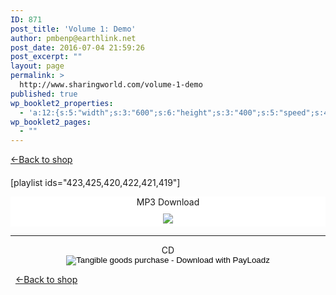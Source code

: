 ```yaml
---
ID: 871
post_title: 'Volume 1: Demo'
author: pmbenp@earthlink.net
post_date: 2016-07-04 21:59:26
post_excerpt: ""
layout: page
permalink: >
  http://www.sharingworld.com/volume-1-demo
published: true
wp_booklet2_properties:
  - 'a:12:{s:5:"width";s:3:"600";s:6:"height";s:3:"400";s:5:"speed";s:4:"1000";s:5:"delay";s:4:"5000";s:9:"direction";s:3:"LTR";s:14:"arrows_enabled";b:0;s:20:"page_numbers_enabled";b:1;s:14:"cover_behavior";s:4:"open";s:7:"padding";s:2:"10";s:18:"thumbnails_enabled";b:0;s:13:"popup_enabled";s:0:"";s:5:"theme";s:7:"default";}'
wp_booklet2_pages:
  - ""
---
```

<a href=": http://www.sharingworld.com/shop-2"> &#8592;Back to shop</a>
&nbsp;
<h4 style="text-align: left;"></h4>
[playlist ids="423,425,420,422,421,419"]

<p style="background-color: #ffffff; text-align: center;">MP3 Download</br><a href="http://www.payloadz.com/go/?id=3123308" target="paypal"><img src="http://www.sharingworld.com/wp-content/uploads/2016/02/add-cart-e1464143165363.png" style="margin-top: 10px; margin-bottom: 5px; "></a></p>
<hr/>

<p style=text-align:center><form action="https://www.payloadz.com/go/?tangible=1"method=post style=text-align:center target=paypal>CD</br><input name=cmd type=hidden value=_cart><input name=business type=hidden value=sharingworld9@gmail.com><input name=item_name type=hidden value="Mixed Bag for Kids: Original Songs, Volume 1 - CD"><input name=item_number type=hidden value=MB-vol1-cd><input name=amount type=hidden value=6.99><input name=no_shipping type=hidden value=2><input name=return type=hidden value=https://www.payloadz.com/d1/default.aspx> <input name=no_note type=hidden value=1><input name=submit type=image alt="Tangible goods purchase - Download with PayLoadz"border=0 src=http://www.sharingworld.com/wp-content/uploads/2016/02/add-cart-e1464143165363.png style=border:none;background:#FFF><input name=notify_url type=hidden value=http://www.payloadz.com/pay/index.asp> <input name=shipping type=hidden value=4.95><input name=handling type=hidden value=0.00> <input name=rm type=hidden value=2><input name=mrb type=hidden value=R-5L192964UH642590D><input name=bn type=hidden value=PayLoadz><input name=pal type=hidden value=QNV3YGA7EVCDE> <input name=cbt type=hidden value="Continue to Download"> <input name=tangible type=hidden value=true> <input name="shopping_url "type=hidden></form>
&nbsp;
<a href=": http://www.sharingworld.com/shop-2"> &#8592;Back to shop</a>